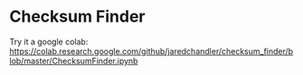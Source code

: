 # Checksum Finder

Try it a google colab: https://colab.research.google.com/github/jaredchandler/checksum_finder/blob/master/ChecksumFinder.ipynb
